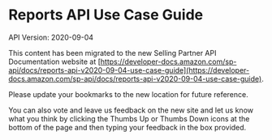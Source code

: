 # Reports API Use Case Guide

API Version: 2020-09-04

This content has been migrated to the new Selling Partner API Documentation website at [https://developer-docs.amazon.com/sp-api/docs/reports-api-v2020-09-04-use-case-guide](https://developer-docs.amazon.com/sp-api/docs/reports-api-v2020-09-04-use-case-guide).

Please update your bookmarks to the new location for future reference. 

You can also vote and leave us feedback on the new site and let us know what you think by clicking the Thumbs Up or Thumbs Down icons at the bottom of the page and then typing your feedback in the box provided.